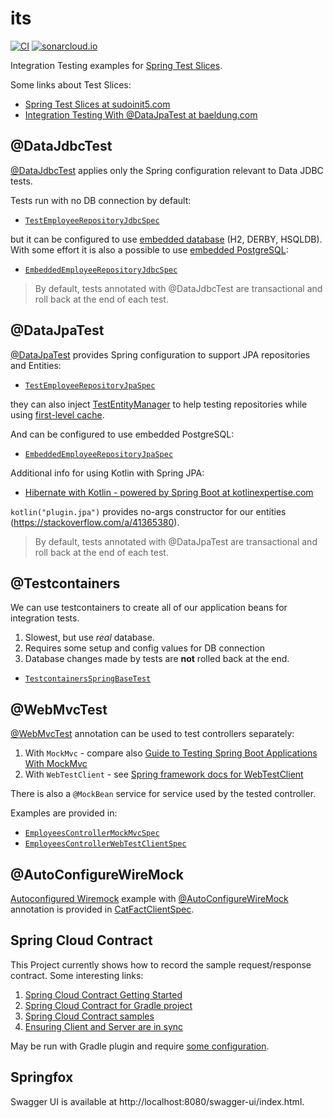 # its

[![CI](https://github.com/wiiitek/its/actions/workflows/main.yml/badge.svg)](https://github.com/wiiitek/its/actions/workflows/main.yml)
[![sonarcloud.io](https://sonarcloud.io/api/project_badges/measure?project=wiiitek_its&metric=alert_status)](https://sonarcloud.io/dashboard?id=wiiitek_its)

Integration Testing examples for [Spring Test Slices].

Some links about Test Slices:

- [Spring Test Slices at sudoinit5.com]
- [Integration Testing With @DataJpaTest at baeldung.com]

## @DataJdbcTest

[@DataJdbcTest] applies only the Spring configuration relevant to Data JDBC tests.

Tests run with no DB connection by default:

- [`TestEmployeeRepositoryJdbcSpec`](https://github.com/wiiitek/its/blob/main/server/src/test/groovy/pl/kubiczak/test/spring/integration/demo/employees/jdbc/TestEmployeeRepositoryJdbcSpec.groovy)

but it can be configured to use [embedded database] (H2, DERBY, HSQLDB).
With some effort it is also a possible to use [embedded PostgreSQL]:

- [`EmbeddedEmployeeRepositoryJdbcSpec`](https://github.com/wiiitek/its/blob/main/server/src/test/groovy/pl/kubiczak/test/spring/integration/demo/employees/jdbc/EmbeddedEmployeeRepositoryJdbcSpec.groovy)

> By default, tests annotated with @DataJdbcTest are transactional and roll back at the end of each test.

## @DataJpaTest

[@DataJpaTest] provides Spring configuration to support JPA repositories and Entities:

- [`TestEmployeeRepositoryJpaSpec`](https://github.com/wiiitek/its/blob/main/server/src/test/groovy/pl/kubiczak/test/spring/integration/demo/employees/jpa/TestEmployeeRepositoryJpaSpec.groovy)

they can also inject [TestEntityManager] to help testing repositories while using [first-level cache].

And can be configured to use embedded PostgreSQL:

- [`EmbeddedEmployeeRepositoryJpaSpec`](https://github.com/wiiitek/its/blob/main/server/src/test/groovy/pl/kubiczak/test/spring/integration/demo/employees/jpa/EmbeddedEmployeeRepositoryJpaSpec.groovy)

Additional info for using Kotlin with Spring JPA:

- [Hibernate with Kotlin - powered by Spring Boot at kotlinexpertise.com]

`kotlin("plugin.jpa")` provides no-args constructor for our entities (https://stackoverflow.com/a/41365380).

> By default, tests annotated with @DataJpaTest are transactional and roll back at the end of each test.

## @Testcontainers

We can use testcontainers to create all of our application beans for integration tests.

1. Slowest, but use *real* database.
2. Requires some setup and config values for DB connection
3. Database changes made by tests are **not** rolled back at the end.

- [`TestcontainersSpringBaseTest`](https://github.com/wiiitek/its/blob/main/server/src/test/groovy/pl/kubiczak/test/spring/integration/demo/TestcontainersSpringBaseTest.groovy)

## @WebMvcTest

[@WebMvcTest] annotation can be used to test controllers separately:

1. With `MockMvc` - compare also [Guide to Testing Spring Boot Applications With MockMvc]
2. With `WebTestClient` - see [Spring framework docs for WebTestClient]

There is also a `@MockBean` service for service used by the tested controller.

Examples are provided in:

- [`EmployeesControllerMockMvcSpec`](https://github.com/wiiitek/its/blob/main/server/src/test/groovy/pl/kubiczak/test/spring/integration/demo/employees/EmployeesControllerMockMvcSpec.groovy)
- [`EmployeesControllerWebTestClientSpec`](https://github.com/wiiitek/its/blob/main/server/src/test/groovy/pl/kubiczak/test/spring/integration/demo/employees/EmployeesControllerWebTestClientSpec.groovy)

## @AutoConfigureWireMock

[Autoconfigured Wiremock](https://cloud.spring.io/spring-cloud-contract/reference/html/project-features.html#features-wiremock)
example with
[@AutoConfigureWireMock](https://cloud.spring.io/spring-cloud-contract/1.2.x/multi/multi__spring_cloud_contract_wiremock.html)
annotation is provided in
[CatFactClientSpec](https://github.com/wiiitek/its/blob/main/server/src/test/groovy/pl/kubiczak/test/spring/integration/demo/cats/CatFactClientSpec.groovy).

## Spring Cloud Contract

This Project currently shows how to record the sample request/response contract.
Some interesting links:

1. [Spring Cloud Contract Getting Started]
2. [Spring Cloud Contract for Gradle project]
3. [Spring Cloud Contract samples]
4. [Ensuring Client and Server are in sync]

May be run with Gradle plugin and require
[some configuration](https://github.com/wiiitek/its/blob/main/server/build.gradle.kts#L85).

## Springfox

Swagger UI is available at http://localhost:8080/swagger-ui/index.html.

[Spring Test Slices]: https://www.baeldung.com/spring-tests#5-using-test-slices
[Spring Test Slices at sudoinit5.com]: https://www.sudoinit5.com/post/spring-test-slices/#testing-just-jpa
[Integration Testing With @DataJpaTest at baeldung.com]: https://www.baeldung.com/spring-boot-testing#integration-testing-with-datajpatest

[@DataJdbcTest]: https://docs.spring.io/spring-boot/docs/current/reference/html/features.html#features.testing.spring-boot-applications.autoconfigured-spring-data-jdbc
[@DataJpaTest]: https://docs.spring.io/spring-boot/docs/current/reference/html/features.html#features.testing.spring-boot-applications.autoconfigured-spring-data-jpa
[@WebMvcTest]: https://docs.spring.io/spring-boot/docs/current/reference/html/features.html#features.testing.spring-boot-applications.spring-mvc-tests

[embedded database]: https://github.com/spring-projects/spring-boot/blob/main/spring-boot-project/spring-boot/src/main/java/org/springframework/boot/jdbc/EmbeddedDatabaseConnection.java
[embedded PostgreSQL]: https://stackoverflow.com/a/49011982

[Hibernate with Kotlin - powered by Spring Boot at kotlinexpertise.com]: https://kotlinexpertise.com/hibernate-with-kotlin-spring-boot/

[TestEntityManager]: https://zetcode.com/springboot/testentitymanager/
[first-level cache]: https://howtodoinjava.com/hibernate/understanding-hibernate-first-level-cache-with-example/

[Guide to Testing Spring Boot Applications With MockMvc]: https://rieckpil.de/guide-to-testing-spring-boot-applications-with-mockmvc/
[Spring framework docs for WebTestClient]: https://spring.getdocs.org/en-US/spring-framework-docs/docs/testing/integration-testing/webtestclient.html

[Spring Cloud Contract Getting Started]: https://cloud.spring.io/spring-cloud-contract/reference/html/getting-started.html
[Spring Cloud Contract for Gradle project]: https://cloud.spring.io/spring-cloud-contract/reference/html/gradle-project.html
[Spring Cloud Contract samples]: https://github.com/spring-cloud-samples/spring-cloud-contract-samples
[Ensuring Client and Server are in sync]: https://www.linkedin.com/learning/advanced-spring-effective-integration-testing-with-spring-boot/ensuring-client-app-rest-call-and-web-app-controller-are-in-sync-10134626
